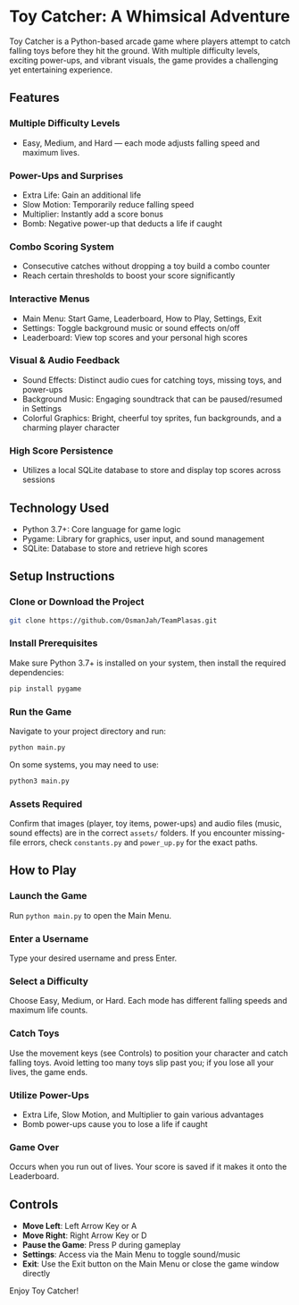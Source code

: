 # Toy Catcher: A Whimsical Adventure

Toy Catcher is a Python-based arcade game where players attempt to catch falling toys before they hit the ground. With multiple difficulty levels, exciting power-ups, and vibrant visuals, the game provides a challenging yet entertaining experience.

## Features

### Multiple Difficulty Levels
- Easy, Medium, and Hard — each mode adjusts falling speed and maximum lives.

### Power-Ups and Surprises
- Extra Life: Gain an additional life
- Slow Motion: Temporarily reduce falling speed
- Multiplier: Instantly add a score bonus
- Bomb: Negative power-up that deducts a life if caught

### Combo Scoring System
- Consecutive catches without dropping a toy build a combo counter
- Reach certain thresholds to boost your score significantly

### Interactive Menus
- Main Menu: Start Game, Leaderboard, How to Play, Settings, Exit
- Settings: Toggle background music or sound effects on/off
- Leaderboard: View top scores and your personal high scores

### Visual & Audio Feedback
- Sound Effects: Distinct audio cues for catching toys, missing toys, and power-ups
- Background Music: Engaging soundtrack that can be paused/resumed in Settings
- Colorful Graphics: Bright, cheerful toy sprites, fun backgrounds, and a charming player character

### High Score Persistence
- Utilizes a local SQLite database to store and display top scores across sessions

## Technology Used
- Python 3.7+: Core language for game logic
- Pygame: Library for graphics, user input, and sound management
- SQLite: Database to store and retrieve high scores

## Setup Instructions

### Clone or Download the Project
```bash
git clone https://github.com/OsmanJah/TeamPlasas.git
```

### Install Prerequisites
Make sure Python 3.7+ is installed on your system, then install the required dependencies:

```bash
pip install pygame
```

### Run the Game
Navigate to your project directory and run:

```bash
python main.py
```

On some systems, you may need to use:

```bash
python3 main.py
```

### Assets Required
Confirm that images (player, toy items, power-ups) and audio files (music, sound effects) are in the correct `assets/` folders. If you encounter missing-file errors, check `constants.py` and `power_up.py` for the exact paths.

## How to Play

### Launch the Game
Run `python main.py` to open the Main Menu.

### Enter a Username
Type your desired username and press Enter.

### Select a Difficulty
Choose Easy, Medium, or Hard. Each mode has different falling speeds and maximum life counts.

### Catch Toys
Use the movement keys (see Controls) to position your character and catch falling toys. Avoid letting too many toys slip past you; if you lose all your lives, the game ends.

### Utilize Power-Ups
- Extra Life, Slow Motion, and Multiplier to gain various advantages
- Bomb power-ups cause you to lose a life if caught

### Game Over
Occurs when you run out of lives. Your score is saved if it makes it onto the Leaderboard.

## Controls

- **Move Left**: Left Arrow Key or A
- **Move Right**: Right Arrow Key or D
- **Pause the Game**: Press P during gameplay
- **Settings**: Access via the Main Menu to toggle sound/music
- **Exit**: Use the Exit button on the Main Menu or close the game window directly

Enjoy Toy Catcher!
